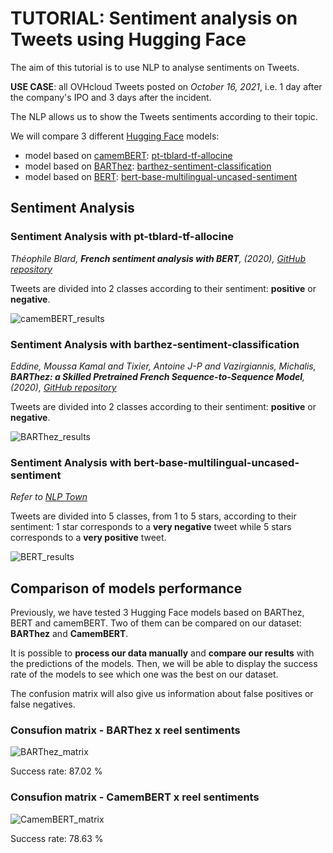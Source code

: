 # TUTORIAL: Sentiment analysis on Tweets using Hugging Face

The aim of this tutorial is to use NLP to analyse sentiments on Tweets.

**USE CASE**: all OVHcloud Tweets posted on *October 16, 2021*, i.e. 1 day after the company's IPO and 3 days after the incident.

The NLP allows us to show the Tweets sentiments according to their topic.

We will compare 3 different [Hugging Face](https://huggingface.co/) models:
- model based on [camemBERT](https://huggingface.co/transformers/model_doc/camembert.html): [pt-tblard-tf-allocine](https://huggingface.co/philschmid/pt-tblard-tf-allocine)
- model based on [BARThez](https://huggingface.co/transformers/model_doc/barthez.html): [barthez-sentiment-classification](https://huggingface.co/moussaKam/barthez)
- model based on [BERT](https://huggingface.co/transformers/model_doc/bert.html): [bert-base-multilingual-uncased-sentiment](https://huggingface.co/nlptown/bert-base-multilingual-uncased-sentiment)

## Sentiment Analysis

### Sentiment Analysis with pt-tblard-tf-allocine

*Théophile Blard, **French sentiment analysis with BERT**, (2020), [GitHub repository](https://github.com/TheophileBlard/french-sentiment-analysis-with-bert)*

Tweets are divided into 2 classes according to their sentiment: **positive** or **negative**.

![camemBERT_results](https://github.com/eleapttn/ai-training-examples/blob/main/notebooks/hugging-face/tuto/sentiment-analysis-Twitter/CamemBERT/results-camembert.png)

### Sentiment Analysis with barthez-sentiment-classification

*Eddine, Moussa Kamal and Tixier, Antoine J-P and Vazirgiannis, Michalis, **BARThez: a Skilled Pretrained French Sequence-to-Sequence Model**, (2020), [GitHub repository](https://github.com/moussaKam/BARThez)*

Tweets are divided into 2 classes according to their sentiment: **positive** or **negative**.

![BARThez_results](https://github.com/eleapttn/ai-training-examples/blob/main/notebooks/hugging-face/tuto/sentiment-analysis-Twitter/BARThez/results-barthez.png)

### Sentiment Analysis with bert-base-multilingual-uncased-sentiment

*Refer to [NLP Town](https://www.nlp.town/)*

Tweets are divided into 5 classes, from 1 to 5 stars, according to their sentiment: 1 star corresponds to a **very negative** tweet while 5 stars corresponds to a **very positive** tweet.

![BERT_results](https://github.com/eleapttn/ai-training-examples/blob/main/notebooks/hugging-face/tuto/sentiment-analysis-Twitter/BERT/results-bert.png)

## Comparison of models performance

Previously, we have tested 3 Hugging Face models based on BARThez, BERT and camemBERT. Two of them can be compared on our dataset: **BARThez** and **CamemBERT**.

It is possible to **process our data manually** and **compare our results** with the predictions of the models. Then, we will be able to display the success rate of the models to see which one was the best on our dataset.

The confusion matrix will also give us information about false positives or false negatives.

### Consufion matrix - BARThez x reel sentiments

![BARThez_matrix](https://github.com/eleapttn/ai-training-examples/blob/main/notebooks/hugging-face/tuto/sentiment-analysis-Twitter/BARThez/confusion-matrix-barthez.png)

Success rate: 87.02 %

### Consufion matrix - CamemBERT x reel sentiments

![CamemBERT_matrix](https://github.com/eleapttn/ai-training-examples/blob/main/notebooks/hugging-face/tuto/sentiment-analysis-Twitter/CamemBERT/confusion-matrix-camembert.png)

Success rate: 78.63 %
